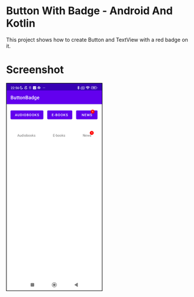 # Button With Badge - Android And Kotlin

This project shows how to create Button and TextView with a red badge on it.

# Screenshot

<img src="extras/images/screenshot-v2.png" width="260" style="border: 1px solid #000" />